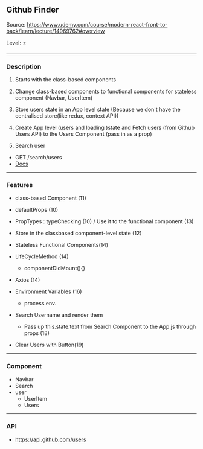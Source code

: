## Github Finder

Source: https://www.udemy.com/course/modern-react-front-to-back/learn/lecture/14969762#overview

Level: ⭐️

---

### Description

1. Starts with the class-based components
2. Change class-based components to functional components for stateless component (Navbar, UserItem)
3. Store users state in an App level state (Because we don't have the centralised store(like redux, context API))

4. Create App level (users and loading )state and Fetch users (from Github Users API) to the Users Component (pass in as a prop)

5. Search user

- GET /search/users
- [Docs](https://developer.github.com/v3/search/#search-users)

---

### Features

- class-based Component (11)
- defaultProps (10)
- PropTypes : typeChecking (10) / Use it to the functional component (13)
- Store in the classbased component-level state (12)
- Stateless Functional Components(14)

- LifeCycleMethod (14)
  - componentDidMount(){}
- Axios (14)
- Environment Variables (16)

  - process.env.

- Search Username and render them
  - Pass up this.state.text from Search Component to the App.js through props (18)
- Clear Users with Button(19)

---

### Component

- Navbar
- Search
- user
  - UserItem
  - Users

---

### API

- https://api.github.com/users
